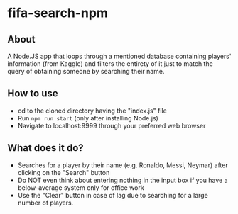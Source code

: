 # fifa-search-npm
## About

A Node.JS app that loops through a mentioned database containing players' information (from Kaggle) and filters the entirety of it just to match the query of obtaining someone by searching their name.

## How to use

* cd to the cloned directory having the "index.js" file
* Run `npm run start` (only after installing Node.js)
* Navigate to localhost:9999 through your preferred web browser

## What does it do?

* Searches for a player by their name (e.g. Ronaldo, Messi, Neymar) after clicking on the "Search" button
* Do NOT even think about entering nothing in the input box if you have a below-average system only for office work
* Use the "Clear" button in case of lag due to searching for a large number of players.
